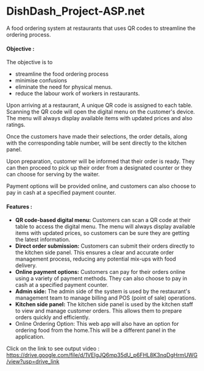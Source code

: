 # DishDash_Project-ASP.net
 A food ordering system at restaurants that uses QR codes to streamline the ordering process.

#### Objective :  
The objective is to
- streamline the food ordering process
- minimise confusions 
- eliminate the need for physical menus.
- reduce the labour work of workers in restaurants.

Upon arriving at a restaurant, A unique QR code is assigned to each table. Scanning the QR code will open the digital menu on the customer's device. The menu will always display available items with updated prices and also ratings. 

Once the customers have made their selections, the order details, along with the corresponding table number, will be sent directly to the kitchen panel. 

Upon preparation, customer will be informed that their order is ready. They can then proceed to pick up their order from a designated counter or they can choose for serving by the waiter.

Payment options will be provided online, and customers can also choose to pay in cash at a specified payment counter.

#### Features :
- <b>QR code-based digital menu:</b> Customers can scan a QR code at their table to access the digital menu. The menu will always display available items with updated prices, so customers can be sure they are getting the latest information. 
- <b>Direct order submission:</b> Customers can submit their orders directly to the kitchen side panel. This ensures a clear and accurate order management process, reducing any potential mix-ups with food delivery. 
- <b>Online payment options:</b> Customers can pay for their orders online using a variety of payment methods. They can also choose to pay in cash at a specified payment counter. 
- <b>Admin side:</b> The admin side of the system is used by the restaurant's management team to manage billing and POS (point of sale) operations. 
- <b>Kitchen side panel:</b> The kitchen side panel is used by the kitchen staff to view and manage customer orders. This allows them to prepare orders quickly and efficiently. 
- Online Ordering Option: This web app will also have an option for ordering food from the home.This will be a different panel in the application.

Click on the link to see output video : https://drive.google.com/file/d/1VEIgJQ6mp35dU_p6FHL8K3nqDgHrmUWG/view?usp=drive_link

